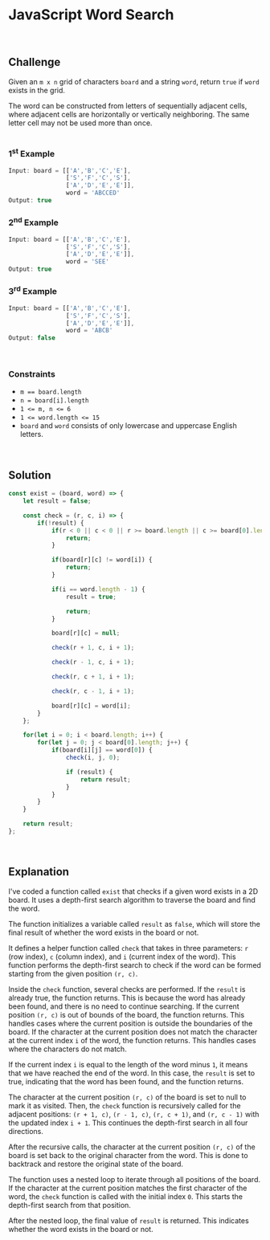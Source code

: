 # JavaScript Word Search
<br/>

## Challenge
Given an `m x n` grid of characters `board` and a string `word`, return `true` if `word` exists in the grid.

The word can be constructed from letters of sequentially adjacent cells, where adjacent cells are horizontally or vertically neighboring. The same letter cell may not be used more than once.
<br/>
<br/>

### 1<sup>st</sup> Example

```JavaScript
Input: board = [['A','B','C','E'],
                ['S','F','C','S'],
                ['A','D','E','E']],
                word = 'ABCCED'
Output: true
```

### 2<sup>nd</sup> Example

```JavaScript
Input: board = [['A','B','C','E'],
                ['S','F','C','S'],
                ['A','D','E','E']],
                word = 'SEE'
Output: true
```

### 3<sup>rd</sup> Example

```JavaScript
Input: board = [['A','B','C','E'],
                ['S','F','C','S'],
                ['A','D','E','E']],
                word = 'ABCB'
Output: false
```

<br/>

### Constraints

- `m == board.length`
- `n = board[i].length`
- `1 <= m, n <= 6`
- `1 <= word.length <= 15`
- `board` and `word` consists of only lowercase and uppercase English letters.

<br/>

## Solution

```JavaScript
const exist = (board, word) => {
    let result = false;

    const check = (r, c, i) => {
        if(!result) {
            if(r < 0 || c < 0 || r >= board.length || c >= board[0].length) {
                return;
            }

            if(board[r][c] != word[i]) {
                return;
            }

            if(i == word.length - 1) {
                result = true;

                return;
            }

            board[r][c] = null;

            check(r + 1, c, i + 1);

            check(r - 1, c, i + 1);

            check(r, c + 1, i + 1);

            check(r, c - 1, i + 1);

            board[r][c] = word[i];
        }
    };

    for(let i = 0; i < board.length; i++) {
        for(let j = 0; j < board[0].length; j++) {
            if(board[i][j] == word[0]) {
                check(i, j, 0);

                if (result) {
                    return result;
                }
            }
        }
    }

    return result;
};
```

<br/>

## Explanation

I've coded a function called `exist` that checks if a given word exists in a 2D board. It uses a depth-first search algorithm to traverse the board and find the word.
<br/>

The function initializes a variable called `result` as `false`, which will store the final result of whether the word exists in the board or not.
<br/>

It defines a helper function called `check` that takes in three parameters: `r` (row index), `c` (column index), and `i` (current index of the word). This function performs the depth-first search to check if the word can be formed starting from the given position `(r, c)`.
<br/>

Inside the `check` function, several checks are performed. If the `result` is already true, the function returns. This is because the word has already been found, and there is no need to continue searching. If the current position `(r, c)` is out of bounds of the board, the function returns. This handles cases where the current position is outside the boundaries of the board. If the character at the current position does not match the character at the current index `i` of the word, the function returns. This handles cases where the characters do not match.
<br/>

If the current index `i` is equal to the length of the word minus `1`, it means that we have reached the end of the word. In this case, the `result` is set to true, indicating that the word has been found, and the function returns.
<br/>

The character at the current position `(r, c)` of the board is set to null to mark it as visited. Then, the `check` function is recursively called for the adjacent positions: `(r + 1, c)`, `(r - 1, c)`, `(r, c + 1)`, and `(r, c - 1)` with the updated index `i + 1`. This continues the depth-first search in all four directions.
<br/>

After the recursive calls, the character at the current position `(r, c)` of the board is set back to the original character from the word. This is done to backtrack and restore the original state of the board.
<br/>

The function uses a nested loop to iterate through all positions of the board. If the character at the current position matches the first character of the word, the `check` function is called with the initial index `0`. This starts the depth-first search from that position.
<br/>

After the nested loop, the final value of `result` is returned. This indicates whether the word exists in the board or not.
<br/>
<br/>